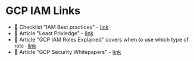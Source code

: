 # GCP IAM Links

- 📘 Checklist "IAM Best practices" - [link](https://cloud.google.com/iam/docs/using-iam-securely)
- 📘  Article "Least Privledge" - [link](https://cloud.google.com/iam/docs/using-iam-securely#least_privilege)
- 📘 Article "GCP IAM Roles Explained" covers when to use which type of role -[link](https://medium.com/google-cloud/gcp-iam-roles-explained-af84955346e7)
- 📘 Article "GCP Security Whitepapers" - [link](https://services.google.com/fh/files/misc/security_whitepapers_march2018.pdf)
